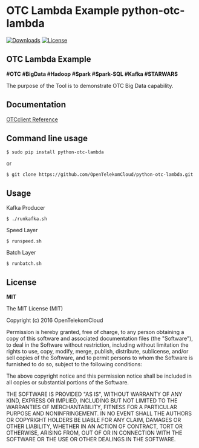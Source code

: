 OTC Lambda Example 
python-otc-lambda
==========

[![Downloads](https://pypip.in/download/excel2cloudgen/badge.svg)](https://pypi.python.org/pypi/python-otc-lambda/)
[![License](https://pypip.in/license/excel2cloudgen/badge.svg)](https://pypi.python.org/pypi/python-otc-lambda/)


OTC Lambda Example 
-----------------------------------------------

**#OTC #BigData #Hadoop #Spark #Spark-SQL #Kafka #STARWARS**

The purpose of the Tool is to demonstrate OTC Big Data capability.



Documentation
-------------

[OTCclient Reference](https://docs.otc.t-systems.com/?locale=en-us)

Command line usage
------------------


``$ sudo pip install python-otc-lambda``


or

``$ git clone https://github.com/OpenTelekomCloud/python-otc-lambda.git``

Usage
----------------

 Kafka Producer 

``$ ./runkafka.sh``

 Speed Layer

``$ runspeed.sh``

 Batch Layer

``$ runbatch.sh``

 
License
-------

**MIT**

The MIT License (MIT)

Copyright (c) 2016 OpenTelekomCloud

Permission is hereby granted, free of charge, to any person obtaining a copy
of this software and associated documentation files (the "Software"), to deal
in the Software without restriction, including without limitation the rights
to use, copy, modify, merge, publish, distribute, sublicense, and/or sell
copies of the Software, and to permit persons to whom the Software is
furnished to do so, subject to the following conditions:

The above copyright notice and this permission notice shall be included in all
copies or substantial portions of the Software.

THE SOFTWARE IS PROVIDED "AS IS", WITHOUT WARRANTY OF ANY KIND, EXPRESS OR
IMPLIED, INCLUDING BUT NOT LIMITED TO THE WARRANTIES OF MERCHANTABILITY,
FITNESS FOR A PARTICULAR PURPOSE AND NONINFRINGEMENT. IN NO EVENT SHALL THE
AUTHORS OR COPYRIGHT HOLDERS BE LIABLE FOR ANY CLAIM, DAMAGES OR OTHER
LIABILITY, WHETHER IN AN ACTION OF CONTRACT, TORT OR OTHERWISE, ARISING FROM,
OUT OF OR IN CONNECTION WITH THE SOFTWARE OR THE USE OR OTHER DEALINGS IN THE
SOFTWARE.
